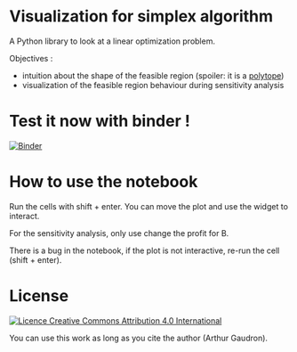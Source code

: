 # Visualization for simplex algorithm

A Python library to look at a linear optimization problem.

Objectives :
- intuition about the shape of the feasible region (spoiler: it is a [polytope](https://en.wikipedia.org/wiki/Polytope))
- visualization of the feasible region behaviour during sensitivity analysis

# Test it now with binder !
[![Binder](https://mybinder.org/badge.svg)](https://mybinder.org/v2/gh/arthurgaudron/simplex-viz/master)

# How to use the notebook

Run the cells with shift + enter. You can move the plot and use the widget to interact.

For the sensitivity analysis, only use change the profit for B.

There is a bug in the notebook, if the plot is not interactive, re-run the cell (shift + enter).


# License

[![Licence Creative Commons Attribution 4.0 International](https://i.creativecommons.org/l/by/4.0/88x31.png)](http://creativecommons.org/licenses/by/4.0/)

You can use this work as long as you cite the author (Arthur Gaudron).
